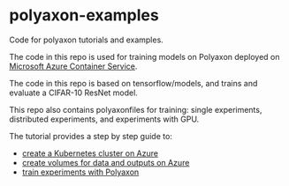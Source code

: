 # polyaxon-examples

Code for polyaxon tutorials and examples.

The code in this repo is used for training models on Polyaxon deployed on [Microsoft Azure Container Service](https://azure.microsoft.com/en-us/services/container-service/).

The code in this repo is based on tensorflow/models, and trains and evaluate a CIFAR-10 ResNet model.

This repo also contains polyaxonfiles for training: single experiments, distributed experiments, and experiments with GPU.

The tutorial provides a step by step guide to:

 * [create a Kubernetes cluster on Azure](https://docs.polyaxon.comkubernetes_on_azure)
 * [create volumes for data and outputs on Azure](persistent_volumes)
 * [train experiments with Polyaxon](training_experiments_on_polyaxon)

